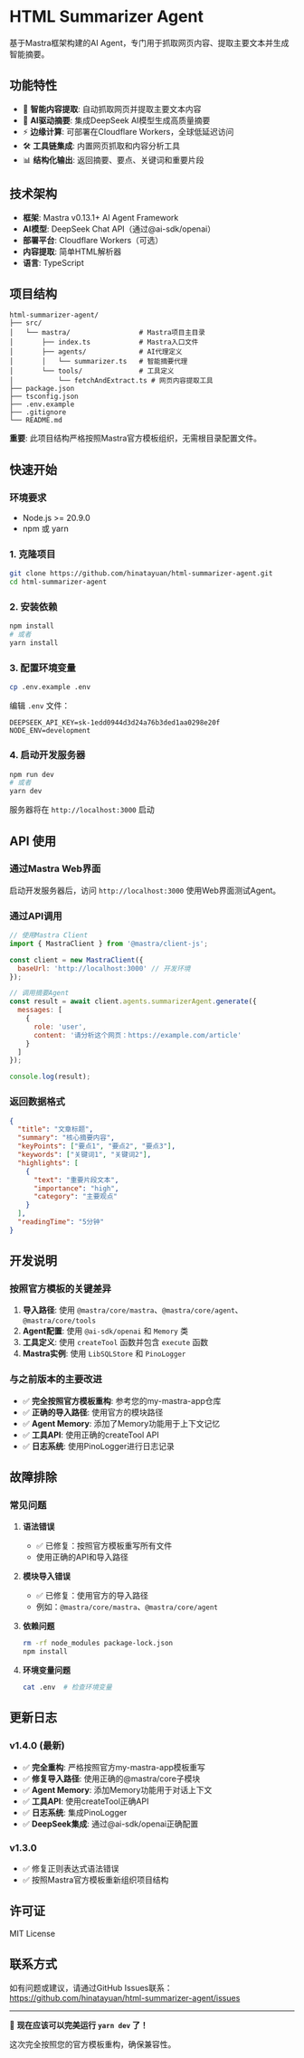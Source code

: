 # HTML Summarizer Agent

基于Mastra框架构建的AI Agent，专门用于抓取网页内容、提取主要文本并生成智能摘要。

## 功能特性

- 🚀 **智能内容提取**: 自动抓取网页并提取主要文本内容
- 🤖 **AI驱动摘要**: 集成DeepSeek AI模型生成高质量摘要
- ⚡ **边缘计算**: 可部署在Cloudflare Workers，全球低延迟访问
- 🛠️ **工具链集成**: 内置网页抓取和内容分析工具
- 📊 **结构化输出**: 返回摘要、要点、关键词和重要片段

## 技术架构

- **框架**: Mastra v0.13.1+ AI Agent Framework
- **AI模型**: DeepSeek Chat API（通过@ai-sdk/openai）
- **部署平台**: Cloudflare Workers（可选）
- **内容提取**: 简单HTML解析器
- **语言**: TypeScript

## 项目结构

```
html-summarizer-agent/
├── src/
│   └── mastra/                 # Mastra项目主目录
│       ├── index.ts            # Mastra入口文件
│       ├── agents/             # AI代理定义
│       │   └── summarizer.ts   # 智能摘要代理
│       └── tools/              # 工具定义
│           └── fetchAndExtract.ts # 网页内容提取工具
├── package.json
├── tsconfig.json
├── .env.example
├── .gitignore
└── README.md
```

**重要**: 此项目结构严格按照Mastra官方模板组织，无需根目录配置文件。

## 快速开始

### 环境要求
- Node.js >= 20.9.0
- npm 或 yarn

### 1. 克隆项目

```bash
git clone https://github.com/hinatayuan/html-summarizer-agent.git
cd html-summarizer-agent
```

### 2. 安装依赖

```bash
npm install
# 或者
yarn install
```

### 3. 配置环境变量

```bash
cp .env.example .env
```

编辑 `.env` 文件：
```env
DEEPSEEK_API_KEY=sk-1edd0944d3d24a76b3ded1aa0298e20f
NODE_ENV=development
```

### 4. 启动开发服务器

```bash
npm run dev
# 或者
yarn dev
```

服务器将在 `http://localhost:3000` 启动

## API 使用

### 通过Mastra Web界面

启动开发服务器后，访问 `http://localhost:3000` 使用Web界面测试Agent。

### 通过API调用

```javascript
// 使用Mastra Client
import { MastraClient } from '@mastra/client-js';

const client = new MastraClient({
  baseUrl: 'http://localhost:3000' // 开发环境
});

// 调用摘要Agent
const result = await client.agents.summarizerAgent.generate({
  messages: [
    {
      role: 'user',
      content: '请分析这个网页：https://example.com/article'
    }
  ]
});

console.log(result);
```

### 返回数据格式

```json
{
  "title": "文章标题",
  "summary": "核心摘要内容",
  "keyPoints": ["要点1", "要点2", "要点3"],
  "keywords": ["关键词1", "关键词2"],
  "highlights": [
    {
      "text": "重要片段文本",
      "importance": "high",
      "category": "主要观点"
    }
  ],
  "readingTime": "5分钟"
}
```

## 开发说明

### 按照官方模板的关键差异

1. **导入路径**: 使用 `@mastra/core/mastra`、`@mastra/core/agent`、`@mastra/core/tools`
2. **Agent配置**: 使用 `@ai-sdk/openai` 和 `Memory` 类
3. **工具定义**: 使用 `createTool` 函数并包含 `execute` 函数
4. **Mastra实例**: 使用 `LibSQLStore` 和 `PinoLogger`

### 与之前版本的主要改进

- ✅ **完全按照官方模板重构**: 参考您的my-mastra-app仓库
- ✅ **正确的导入路径**: 使用官方的模块路径
- ✅ **Agent Memory**: 添加了Memory功能用于上下文记忆
- ✅ **工具API**: 使用正确的createTool API
- ✅ **日志系统**: 使用PinoLogger进行日志记录

## 故障排除

### 常见问题

1. **语法错误**
   - ✅ 已修复：按照官方模板重写所有文件
   - 使用正确的API和导入路径

2. **模块导入错误**
   - ✅ 已修复：使用官方的导入路径
   - 例如：`@mastra/core/mastra`、`@mastra/core/agent`

3. **依赖问题**
   ```bash
   rm -rf node_modules package-lock.json
   npm install
   ```

4. **环境变量问题**
   ```bash
   cat .env  # 检查环境变量
   ```

## 更新日志

### v1.4.0 (最新)
- ✅ **完全重构**: 严格按照官方my-mastra-app模板重写
- ✅ **修复导入路径**: 使用正确的@mastra/core子模块
- ✅ **Agent Memory**: 添加Memory功能用于对话上下文
- ✅ **工具API**: 使用createTool正确API
- ✅ **日志系统**: 集成PinoLogger
- ✅ **DeepSeek集成**: 通过@ai-sdk/openai正确配置

### v1.3.0
- ✅ 修复正则表达式语法错误
- ✅ 按照Mastra官方模板重新组织项目结构

## 许可证

MIT License

## 联系方式

如有问题或建议，请通过GitHub Issues联系：
https://github.com/hinatayuan/html-summarizer-agent/issues

---

🎉 **现在应该可以完美运行 `yarn dev` 了！** 

这次完全按照您的官方模板重构，确保兼容性。

